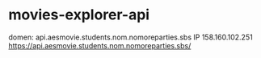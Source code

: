 # movies-explorer-api
domen: api.aesmovie.students.nom.nomoreparties.sbs 
IP 158.160.102.251
https://api.aesmovie.students.nom.nomoreparties.sbs/

